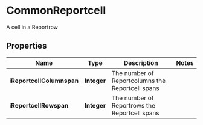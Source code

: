 

# CommonReportcell

A cell in a Reportrow 

## Properties

| Name | Type | Description | Notes |
|------------ | ------------- | ------------- | -------------|
|**iReportcellColumnspan** | **Integer** | The number of Reportcolumns the Reportcell spans |  |
|**iReportcellRowspan** | **Integer** | The number of Reportrows the Reportcell spans |  |



